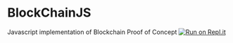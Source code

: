# BlockChainJS
Javascript implementation of Blockchain Proof of Concept
[![Run on Repl.it](https://repl.it/badge/github/ruchit-patel/BlockChainJS)](https://repl.it/github/ruchit-patel/BlockChainJS)